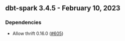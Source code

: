 ## dbt-spark 3.4.5 - February 10, 2023

### Dependencies

- Allow thrift 0.16.0 ([#605](https://github.com/dbt-labs/dbt-spark/pull/605))
